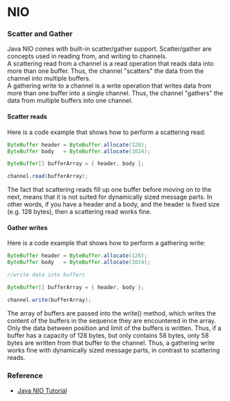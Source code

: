 # NIO

### Scatter and Gather
Java NIO comes with built-in scatter/gather support. Scatter/gather are concepts used in reading from, and writing to channels.\
A scattering read from a channel is a read operation that reads data into more than one buffer. Thus, the channel "scatters" the data from the channel into multiple buffers.\
A gathering write to a channel is a write operation that writes data from more than one buffer into a single channel. Thus, the channel "gathers" the data from multiple buffers into one channel.

#### Scatter reads
Here is a code example that shows how to perform a scattering read:
```java
ByteBuffer header = ByteBuffer.allocate(128);
ByteBuffer body   = ByteBuffer.allocate(1024);

ByteBuffer[] bufferArray = { header, body };

channel.read(bufferArray);
```
The fact that scattering reads fill up one buffer before moving on to the next, means that it is not suited for dynamically sized message parts. In other words, if you have a header and a body, and the header is fixed size (e.g. 128 bytes), then a scattering read works fine.

#### Gather writes
Here is a code example that shows how to perform a gathering write:
```java
ByteBuffer header = ByteBuffer.allocate(128);
ByteBuffer body   = ByteBuffer.allocate(1024);

//write data into buffers

ByteBuffer[] bufferArray = { header, body };

channel.write(bufferArray);
```
The array of buffers are passed into the write() method, which writes the content of the buffers in the sequence they are encountered in the array. Only the data between position and limit of the buffers is written. Thus, if a buffer has a capacity of 128 bytes, but only contains 58 bytes, only 58 bytes are written from that buffer to the channel. Thus, a gathering write works fine with dynamically sized message parts, in contrast to scattering reads.

### Reference
- [Java NIO Tutorial](http://tutorials.jenkov.com/java-nio/index.html)